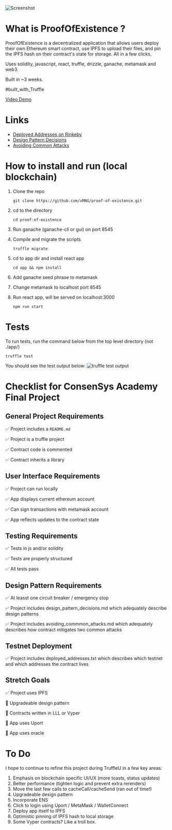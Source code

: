 
![Screenshot](https://raw.githubusercontent.com/xMNG/proof-of-existence/master/githubImages/screenshot.png "screenshot")

# What is ProofOfExistence ?

ProofOfExistence is a decentralized application that allows users deploy their own Ethereum smart contract, use IPFS to upload their files, and pin the IPFS hash on their contract's state for storage. All in a few clicks.

Uses solidity, javascript, react, truffle, drizzle, ganache, metamask and web3.

Built in ~3 weeks. 

#built_with_Truffle

[Video Demo](https://youtu.be/6eiez7QiTvg)

# Links

- [Deployed Addresses on Rinkeby](https://github.com/xMNG/proof-of-existence/blob/master/deployed_addresses.txt "Deployed and Verified Contract Addresses on Rinkeby")
- [Design Pattern Decisions](https://github.com/xMNG/proof-of-existence/blob/master/design_pattern_decisions.md "Design Pattern Decisions")
- [Avoiding Common Attacks](https://github.com/xMNG/proof-of-existence/blob/master/avoiding_common_attacks.md "Avoiding Common Attacks")

# How to install and run (local blockchain)
1. Clone the repo 

    ```git clone https://github.com/xMNG/proof-of-existence.git```
2. cd to the directory

    ```cd proof-of-existence```

3. Run ganache (ganache-cli or gui) on port 8545

4. Compile and migrate the scripts

    ```truffle migrate```

5. cd to app dir and install react app

    ```cd app && npm install```

6. Add ganache seed phrase to metamask

7. Change metamask to localhost port 8545

8. Run react app, will be served on localhost:3000

    ```npm run start```


# Tests
To run tests, run the command below from the top level directory (not ./app/)

```truffle test```

You should see the test output below:
![truffle test output](https://raw.githubusercontent.com/xMNG/proof-of-existence/master/githubImages/test%20specs.png)

# Checklist for ConsenSys Academy Final Project

## General Project Requirements 

:white_check_mark: Project includes a `README.md`

:white_check_mark: Project is a truffle project

:white_check_mark: Contract code is commented

:white_check_mark: Contract inherits a library

## User Interface Requirements

:white_check_mark: Project can run locally

:white_check_mark: App displays current ethereum account

:white_check_mark: Can sign transactions with metamask account

:white_check_mark: App reflects updates to the contract state

## Testing Requirements

:white_check_mark: Tests in js and/or solidity

:white_check_mark: Tests are properly structured

:white_check_mark: All tests pass

## Design Pattern Requirements

:white_check_mark: At leasst one circuit breaker / emergency stop

:white_check_mark: Project includes design_pattern_decisions.md which adequately describe design patterns

:white_check_mark: Project includes avoiding_commmon_attacks.md which adequately describes how contract mitigates two common attacks

## Testnet Deployment

:white_check_mark: Project includes deployed_addresses.txt which describes which testnet and which addresses the contract lives

## Stretch Goals

:white_check_mark: Project uses IPFS

:black_square_button: Upgradeable design pattern

:black_square_button: Contracts written in LLL or Vyper

:black_square_button: App uses Uport  

:black_square_button: App uses oracle




# To Do
I hope to continue to refine this project during TruffleU in a few key areas:
1. Emphasis on blockchain specific UI/UX (more toasts, status updates)
2. Better performance (tighten logic and prevent extra rerenders)
3. Move the last few calls to cacheCall/cacheSend (ran out of time!)
4. Upgradeable design pattern
5. Incorporate ENS
6. Click to login using Uport / MetaMask / WalletConnect
7. Deploy app itself to IPFS
8. Optimistic pinning of IPFS hash to local storage
9. Some Vyper contracts? Like a troll box.

